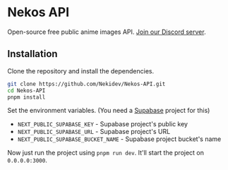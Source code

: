 # Nekos API

Open-source free public anime images API. [Join our Discord server](https://discord.gg/PgQnuM3YnM).

## Installation

Clone the repository and install the dependencies.

```bash
git clone https://github.com/Nekidev/Nekos-API.git
cd Nekos-API
pnpm install
```

Set the environment variables. (You need a [Supabase](https://supabase.com) project for this)

- `NEXT_PUBLIC_SUPABASE_KEY` - Supabase project's public key
- `NEXT_PUBLIC_SUPABASE_URL` - Supabase project's URL
- `NEXT_PUBLIC_SUPABASE_BUCKET_NAME` - Supabase project bucket's name

Now just run the project using `pnpm run dev`. It'll start the project on `0.0.0.0:3000`.
